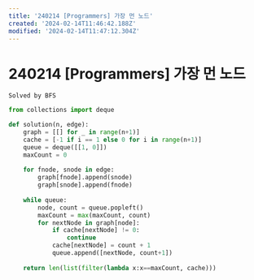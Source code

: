 ```yaml
---
title: '240214 [Programmers] 가장 먼 노드'
created: '2024-02-14T11:46:42.188Z'
modified: '2024-02-14T11:47:12.304Z'
---
```


# 240214 [Programmers] 가장 먼 노드
``` Solved by BFS ```

```python
from collections import deque

def solution(n, edge):
    graph = [[] for _ in range(n+1)]
    cache = [-1 if i == 1 else 0 for i in range(n+1)]
    queue = deque([[1, 0]])
    maxCount = 0
    
    for fnode, snode in edge:
        graph[fnode].append(snode)
        graph[snode].append(fnode)
    
    while queue:
        node, count = queue.popleft()
        maxCount = max(maxCount, count)
        for nextNode in graph[node]:
            if cache[nextNode] != 0:
                continue
            cache[nextNode] = count + 1
            queue.append([nextNode, count+1])
            
    return len(list(filter(lambda x:x==maxCount, cache)))
```
